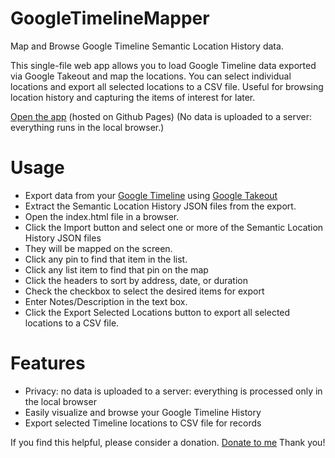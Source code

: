 # GoogleTimelineMapper
Map and Browse Google Timeline Semantic Location History data.

This single-file web app allows you to load Google Timeline data exported via Google Takeout and map the locations.  You can select individual locations and export all selected locations to a CSV file.
Useful for browsing location history and capturing the items of interest for later.

[Open the app](https://ryangriggs.github.io/GoogleTimelineMapper/) (hosted on Github Pages)
(No data is uploaded to a server: everything runs in the local browser.)

# Usage
 - Export data from your [Google Timeline](https://timeline.google.com) using [Google Takeout](https://takeout.google.com)
 - Extract the Semantic Location History JSON files from the export.
 - Open the index.html file in a browser.
 - Click the Import button and select one or more of the Semantic Location History JSON files
 - They will be mapped on the screen.
 - Click any pin to find that item in the list.
 - Click any list item to find that pin on the map
 - Click the headers to sort by address, date, or duration
 - Check the checkbox to select the desired items for export
 - Enter Notes/Description in the text box.
 - Click the Export Selected Locations button to export all selected locations to a CSV file.

# Features
 - Privacy: no data is uploaded to a server: everything is processed only in the local browser
 - Easily visualize and browse your Google Timeline History
 - Export selected Timeline locations to CSV file for records

If you find this helpful, please consider a donation.  [Donate to me](https://www.paypal.com/donate?hosted_button_id=KBE8SENS5JCSG)  Thank you!
